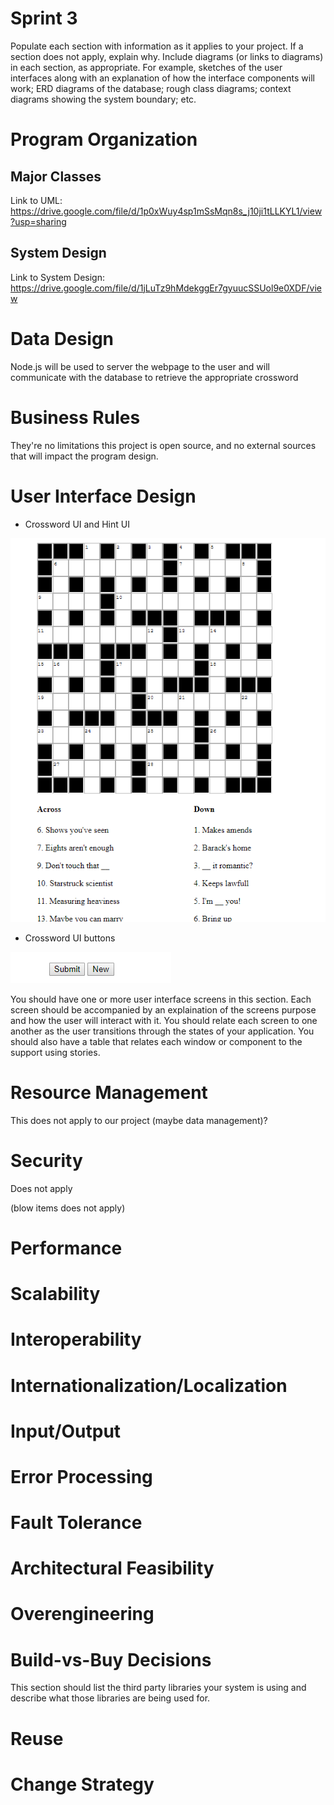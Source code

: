 # Sprint 3

Populate each section with information as it applies to your project. If a section does not apply, explain why. Include diagrams (or links to diagrams) in each section, as appropriate. For example, sketches of the user interfaces along with an explanation of how the interface components will work; ERD diagrams of the database; rough class diagrams; context diagrams showing the system boundary; etc.

# Program Organization

## Major Classes
Link to UML: https://drive.google.com/file/d/1p0xWuy4sp1mSsMqn8s_j10ji1tLLKYL1/view?usp=sharing
## System Design
Link to System Design: https://drive.google.com/file/d/1jLuTz9hMdekggEr7gyuucSSUol9e0XDF/view

# Data Design
Node.js will be used to server the webpage to the user and will communicate with the database to retrieve the appropriate crossword

# Business Rules
They're no limitations this project is open source, and no external sources that will impact the program design.

# User Interface Design
* Crossword UI and Hint UI

![alt text](https://github.com/jin0s/Crossing-Words/blob/master/Sprint%203/Design%20Documents/Capture.PNG)

* Crossword UI buttons

![alt text](https://github.com/jin0s/Crossing-Words/blob/master/Sprint%203/Design%20Documents/Capture2.PNG)

You should have one or more user interface screens in this section. Each screen should be accompanied by an explaination of the screens purpose and how the user will interact with it. You should relate each screen to one another as the user transitions through the states of your application. You should also have a table that relates each window or component to the support using stories. 

# Resource Management
This does not apply to our project (maybe data management)?

# Security
Does not apply

(blow items does not apply)
# Performance

# Scalability

# Interoperability

# Internationalization/Localization


# Input/Output

# Error Processing

# Fault Tolerance

# Architectural Feasibility

# Overengineering

# Build-vs-Buy Decisions

This section should list the third party libraries your system is using and describe what those libraries are being used for.

# Reuse

# Change Strategy